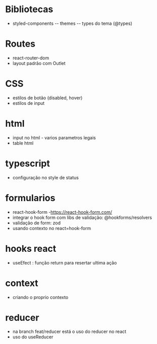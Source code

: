 # Bibliotecas

- styled-components
  -- themes
  -- types do tema (@types)

# Routes

- react-router-dom
- layout padrão com Outlet

# CSS

- estilos de botão (disabled, hover)
- estilos de input

# html

- input no html - varios parametros legais
- table html

# typescript

- configuração no style de status

# formularios

- react-hook-form -https://react-hook-form.com/
- integrar o hook form com libs de validação: @hookforms/resolvers
- validação de form: zod
- usando contexto no react=hook-form

# hooks react

- useEfect : função return para resertar ultima ação

# context

- criando o proprio contexto

# reducer

- na branch feat/reducer está o uso do reducer no react
- uso do useReducer
